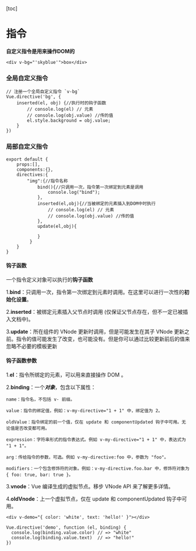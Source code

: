 [toc]
# 指令

**自定义指令是用来操作DOM的**

    <div v-bg="'skyblue'">box</div>
    

### 全局自定义指令

```
// 注册一个全局自定义指令 `v-bg`
Vue.directive('bg', {
    inserted(el, obj) {//执行时的钩子函数
        // console.log(el) // 元素
        // console.log(obj.value) //传的值
        el.style.background = obj.value;
    }
})
```

### 局部自定义指令


```
export default {
    props:[],
    components:{},
    directives:{
        "img":{//指令名称
            bind(){//只调用一次，指令第一次绑定到元素是调用
                console.log("bind");
            },
            inserted(el,obj){//当被绑定的元素插入到DOM中时执行
                // console.log(el) // 元素
                // console.log(obj.value) //传的值
            },
            update(el,obj){
                
            }
         } 
    }
}
```

#### 钩子函数

一个指令定义对象可以执行的**钩子函数**

1.**bind**：只调用一次，指令第一次绑定到元素时调用。在这里可以进行一次性的**初始化设置**。

2.**inserted**：被绑定元素插入父节点时调用 (仅保证父节点存在，但不一定已被插入文档中)。

3.**update**：所在组件的 VNode 更新时调用，但是可能发生在其子 VNode 更新之前。指令的值可能发生了改变，也可能没有。但是你可以通过比较更新前后的值来忽略不必要的模板更新 

#### 钩子函数参数
1.**el**：指令所绑定的元素，可以用来直接操作 DOM 。

2.**binding**：一个***对象***，包含以下属性：

    name：指令名，不包括 v- 前缀。
    
    value：指令的绑定值，例如：v-my-directive="1 + 1" 中，绑定值为 2。
    
    oldValue：指令绑定的前一个值，仅在 update 和 componentUpdated 钩子中可用。无论值是否改变都可用。
    
    expression：字符串形式的指令表达式。例如 v-my-directive="1 + 1" 中，表达式为 "1 + 1"。
    
    arg：传给指令的参数，可选。例如 v-my-directive:foo 中，参数为 "foo"。
    
    modifiers：一个包含修饰符的对象。例如：v-my-directive.foo.bar 中，修饰符对象为 { foo: true, bar: true }。

3.**vnode**：Vue 编译生成的虚拟节点。移步 VNode API 来了解更多详情。

4.**oldVnode**：上一个虚拟节点，仅在 update 和 componentUpdated 钩子中可用。


```
<div v-demo="{ color: 'white', text: 'hello!' }"></div>

Vue.directive('demo', function (el, binding) {
  console.log(binding.value.color) // => "white"
  console.log(binding.value.text)  // => "hello!"
})
```

